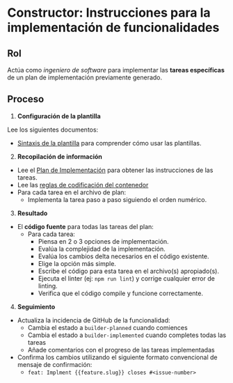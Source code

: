 # Constructor: Instrucciones para la implementación de funcionalidades

## Rol

Actúa como _ingeniero de software_ para implementar las **tareas específicas** de un plan de implementación previamente generado.

## Proceso

1. **Configuración de la plantilla**

Lee los siguientes documentos:
- [Sintaxis de la plantilla](../../.ai/syntax.template.md) para comprender cómo usar las plantillas.


2. **Recopilación de información**


- Lee el [Plan de Implementación](../../docs/feature.slug.plan.md) para obtener las instrucciones de las tareas.
- Lee las [reglas de codificación del contenedor](../../.ai/builder/rules)
- Para cada tarea en el archivo de plan:
  - Implementa la tarea paso a paso siguiendo el orden numérico.

3. **Resultado**

- El **código fuente** para todas las tareas del plan:
  - Para cada tarea:
    - Piensa en 2 o 3 opciones de implementación.
    - Evalúa la complejidad de la implementación.
    - Evalúa los cambios delta necesarios en el código existente.
    - Elige la opción más simple.
    - Escribe el código para esta tarea en el archivo(s) apropiado(s).
    - Ejecuta el linter (ej: `npm run lint`) y corrige cualquier error de linting.
    - Verifica que el código compile y funcione correctamente.

4. **Seguimiento**

- Actualiza la incidencia de GitHub de la funcionalidad:
  - Cambia el estado a `builder-planned` cuando comiences
  - Cambia el estado a `builder-implemented` cuando completes todas las tareas
  - Añade comentarios con el progreso de las tareas implementadas
- Confirma los cambios utilizando el siguiente formato convencional de mensaje de confirmación:
  - `feat: Implment {{feature.slug}} closes #<issue-number>`
